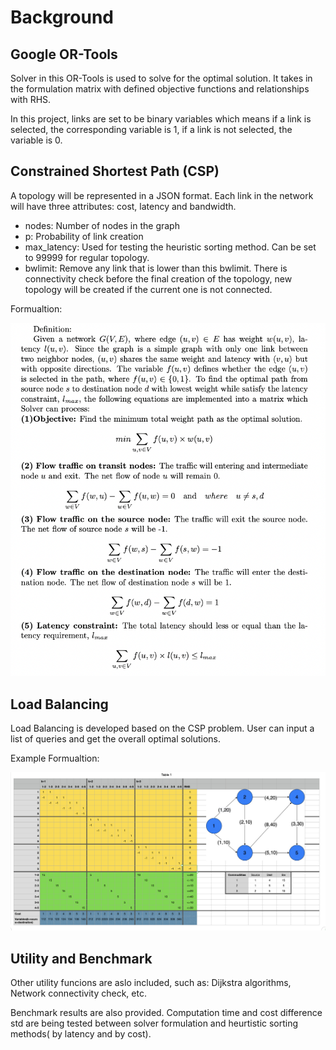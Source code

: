 # Background

## Google OR-Tools

Solver in this OR-Tools is used to solve for the optimal solution. It
takes in the formulation matrix with defined objective functions and
relationships with RHS.

In this project, links are set to be binary variables which means if a
link is selected, the corresponding variable is 1, if a link is not
selected, the variable is 0.


## Constrained Shortest Path (CSP)

A topology will be represented in a JSON format.  Each link in the
network will have three attributes: cost, latency and bandwidth.

- nodes: Number of nodes in the graph
- p: Probability of link creation
- max_latency: Used for testing the heuristic sorting method. Can be
  set to 99999 for regular topology.
- bwlimit: Remove any link that is lower than this bwlimit. There is
  connectivity check before the final creation of the topology, new
  topology will be created if the current one is not connected.

Formualtion:

![CSP Formulation](./csp_formulation.png)

## Load Balancing

Load Balancing is developed based on the CSP problem. User can input a
list of queries and get the overall optimal solutions.

Example Formualtion:

![Load Balancing](./load_balancing.png)

## Utility and Benchmark

Other utility funcions are aslo included, such as: Dijkstra
algorithms, Network connectivity check, etc.

Benchmark results are also provided. Computation time and cost
difference std are being tested between solver formulation and
heurtistic sorting methods( by latency and by cost).
